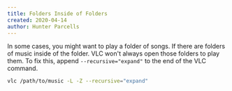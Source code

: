 ```yaml
---
title: Folders Inside of Folders
created: 2020-04-14
author: Hunter Parcells
---
```


In some cases, you might want to play a folder of songs. If there are folders of music inside of the folder. VLC won't always open those folders to play them. To fix this, append `--recursive="expand"` to the end of the VLC command.

```sh
vlc /path/to/music -L -Z --recursive="expand"
```
